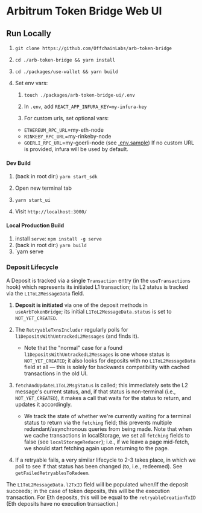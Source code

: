 # Arbitrum Token Bridge Web UI

## Run Locally

1. `git clone https://github.com/OffchainLabs/arb-token-bridge`

1. `cd ./arb-token-bridge && yarn install`

1. `cd ./packages/use-wallet && yarn build`

1. Set env vars:

   1. `touch ./packages/arb-token-bridge-ui/.env`

   1. In `.env`, add `REACT_APP_INFURA_KEY=my-infura-key`

   1. For custom urls, set optional vars:

   - `ETHEREUM_RPC_URL`=my-eth-node
   - `RINKEBY_RPC_URL`=my-rinkeby-node
   - `GOERLI_RPC_URL`=my-goerli-node
     (see [.env.sample](./packages/arb-token-bridge-ui/.env.sample))
     If no custom URL is provided, infura will be used by default.

#### Dev Build

1. (back in root dir:) `yarn start_sdk`

1. Open new terminal tab

1. `yarn start_ui`

1. Visit `http://localhost:3000/`

#### Local Production Build

1. install `serve`: `npm install -g serve`
1. (back in root dir:) `yarn build`
1. `yarn serve

### Deposit Lifecycle

A Deposit is tracked via a single `Transaction` entry (in the `useTransactions` hook) which represents its initiated L1 transaction; its L2 status is tracked via the `L1ToL2MessageData` field.

1. **Deposit is initiated** via one of the deposit methods in `useArbTokenBridge`; its initial `L1ToL2MessageData.status` is set to `NOT_YET_CREATED`.

2. The `RetryableTxnsIncluder` regularly polls for `l1DepositsWithUntrackedL2Messages` (and finds it).

   - Note that the "normal" case for a found `l1DepositsWithUntrackedL2Messages` is one whose status is `NOT_YET_CREATED`; it also looks for deposits with no `L1ToL2MessageData` field at all — this is solely for backwards compatibility with cached transactions in the old UI.

3. `fetchAndUpdateL1ToL2MsgStatus` is called; this immediately sets the L2 message's current status, and, if that status is non-terminal (i.e., `NOT_YET_CREATED`), it makes a call that waits for the status to return, and updates it accordingly.

   - We track the state of whether we're currently waiting for a terminal status to return via the `fetching` field; this prevents multiple redundant/asynchronous queries from being made. Note that when we cache transactions in localStorage, we set all `fetching` fields to false (see `localStorageReducer`); i.e., if we leave a page mid-fetch, we should start fetching again upon returning to the page.

4. If a retryable fails, a very similar lifecycle to 2-3 takes place, in which we poll to see if that status has been changed (to, i.e., redeemed). See `getFailedRetryablesToRedeem`.

The `L1ToL2MessageData.l2TxID` field will be populated when/if the deposit succeeds; in the case of token deposits, this will be the execution transaction. For Eth deposits, this will be equal to the `retryableCreationTxID` (Eth deposits have no execution transaction.)
